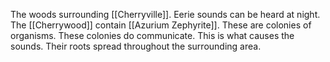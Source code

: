 The woods surrounding [[Cherryville]]. Eerie sounds can be heard at night. The [[Cherrywood]] contain [[Azurium Zephyrite]]. These are colonies of organisms. These colonies do communicate. This is what causes the sounds. Their roots spread throughout the surrounding area.